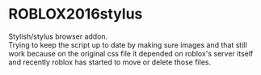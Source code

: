 # ROBLOX2016stylus
 Stylish/stylus browser addon.
<br>
Trying to keep the script up to date by making sure images and that still work because on the original css file it depended on roblox's server itself and recently roblox has started to move or delete those files. 
